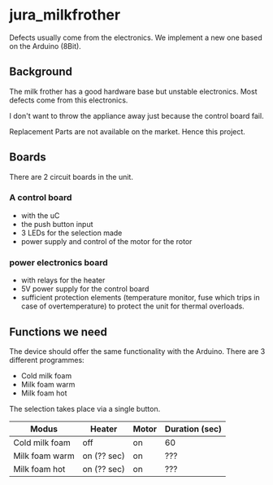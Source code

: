 # jura_milkfrother
Defects usually come from the electronics. We implement a new one based on the Arduino (8Bit).

## Background
The milk frother has a good hardware base but unstable electronics. Most defects come from this electronics.

I don't want to throw the appliance away just because the control board fail. 

Replacement Parts are not available on the market. Hence this project.

## Boards
There are 2 circuit boards in the unit. 

### A control board 
- with the uC 
- the push button input 
- 3 LEDs for the selection made
- power supply and control of the motor for the rotor

### power electronics board
- with relays for the heater 
- 5V power supply for the control board
- sufficient protection elements (temperature monitor, fuse which trips in case of overtemperature) to protect the unit for thermal overloads.


## Functions we need
The device should offer the same functionality with the Arduino. There are 3 different programmes:

- Cold milk foam
- Milk foam warm
- Milk foam hot

The selection takes place via a single button.

| Modus  | Heater | Motor  | Duration (sec) |
| ------------- | ------------- | ------------- | ------------- |
| Cold milk foam  | off  | on  | 60  |
| Milk foam warm  | on (?? sec)  | on  | ???  |
| Milk foam hot  | on (?? sec)  | on  | ???  |
